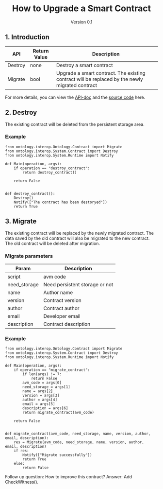 <h1 align="center">How to Upgrade a Smart Contract</h1>
<p align="center" class="version">Version 0.1</p>

## 1. Introduction

| API                          | Return Value  | Description                                       |
| ---------------------------- | ---- | ---------------------------------------- |
| Destroy                 | none |      Destroy a smart contract      |
| Migrate | bool | Upgrade a smart contract. The existing contract will be replaced by the newly migrated contract                  |

For more details, you can view the [API-doc](http://dev-docs.ont.io/#/docs-en/DeveloperGuide/smartcontract/05-sc-api) and the [source code](https://github.com/ontio/ontology-python-compiler) here.

## 2. Destroy

The existing contract will be deleted from the persistent storage area.

### Example

```
from ontology.interop.Ontology.Contract import Migrate
from ontology.interop.System.Contract import Destroy
from ontology.interop.System.Runtime import Notify

def Main(operation, args):
    if operation == "destroy_contract":
        return destroy_contract()
    
    return False


def destroy_contract():
    Destroy()
    Notify(["The contract has been destoryed"])
    return True
```

## 3. Migrate

The existing contract will be replaced by the newly migrated contract. The data saved by the old contract will also be migrated to the new contract. The old contract will be deleted after migration. 

### Migrate parameters

| Param                         | Description                                       |
| ----------------------------  | ---------------------------------------- |
|script| avm code|
|need_storage| Need persistent storage or not |
|name| Author name|
|version| Contract version|
|author| Contract author |
|email| Developer email |
|description| Contract description|

### Example

```
from ontology.interop.Ontology.Contract import Migrate
from ontology.interop.System.Contract import Destroy
from ontology.interop.System.Runtime import Notify

def Main(operation, args):
    if operation == "migrate_contract":
        if len(args) != 7:
            return False
        avm_code = args[0]
        need_storage = args[1]
        name = args[2]
        version = args[3]
        author = args[4]
        email = args[5]
        description = args[6]
        return migrate_contract(avm_code)
        
    return False


def migrate_contract(avm_code, need_storage, name, version, author, email, description):
    res = Migrate(avm_code, need_storage, name, version, author, email, description)
    if res:
        Notify(["Migrate successfully"])
        return True
    else:
        return False
```

Follow up question: How to improve this contract? 
Answer: Add CheckWitness(). 
